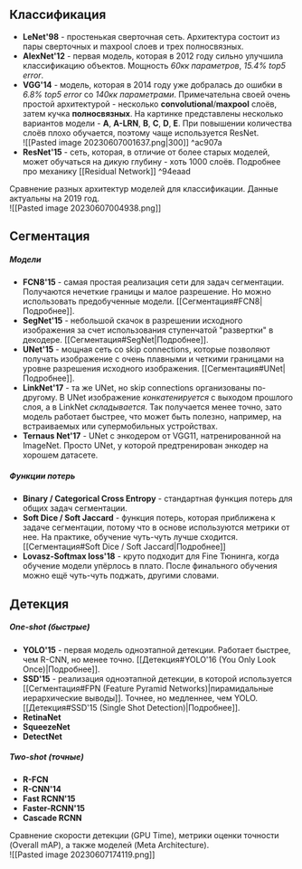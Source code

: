 ## Классификация  
- **LeNet'98** - простенькая сверточная сеть. Архитектура состоит из пары сверточных и maxpool слоев и трех полносвязных.  
- **AlexNet'12** -  первая модель, которая в 2012 году сильно улучшила классификацию объектов. Мощность *60кк параметров*, *15.4% top5 error*.  
- **VGG'14** - модель, которая в 2014 году уже добралась до ошибки в *6.8% top5 error* со *140кк параметрами*. Примечательна своей очень простой архитектурой - несколько **convolutional**/**maxpool** слоёв, затем кучка **полносвязных**. На картинке представлены несколько вариантов модели - **A**, **A-LRN**, **B**, **C**, **D**, **E**. При повышении количества слоёв плохо обучается, поэтому чаще используется ResNet.  
![[Pasted image 20230607001637.png|300]] ^ac907a  
- **ResNet'15** - сеть, которая, в отличие от более старых моделей, может обучаться на дикую глубину - хоть 1000 слоёв. Подробнее про механику [[Residual Network]] ^94eaad  
  
Сравнение разных архитектур моделей для классификации. Данные актуальны на 2019 год.  
![[Pasted image 20230607004938.png]]  
  
## Сегментация   
##### Модели  
- **FCN8'15** - самая простая реализация сети для задач сегментации. Получаются нечеткие границы и малое разрешение. Но можно использовать предобученные модели. [[Сегментация#FCN8|Подробнее]].  
- **SegNet'15** - небольшой скачок в разрешении исходного изображения за счет использования ступенчатой "развертки" в декодере. [[Сегментация#SegNet|Подробнее]].  
- **UNet'15** - мощная сеть со skip connections, которые позволяют получать изображение с очень плавными и четкими границами на уровне разрешения исходного изображения. [[Сегментация#UNet|Подробнее]].  
- **LinkNet'17** - та же UNet, но skip connections организованы по-другому. В UNet изображение *конкатенируется* с выходом прошлого слоя, а в LinkNet *складывается*. Так получается менее точно, зато модель работает быстрее, что может быть полезно, например, на встраиваемых или супермобильных устройствах.  
- **Ternaus Net'17** - UNet с энкодером от VGG11, натренированной на ImageNet. Просто UNet, у которой предтренирован энкодер на хорошем датасете.  
  
##### Функции потерь  
- **Binary / Categorical Cross Entropy** - стандартная функция потерь для общих задач сегментации.  
- **Soft Dice / Soft Jaccard** - функция потерь, которая приближена к задаче сегментации, потому что в основе используются метрики от нее. На практике, обучение чуть-чуть лучше сходится. [[Сегментация#Soft Dice / Soft Jaccard|Подробнее]]  
- **Lovasz-Softmax loss'18** - круто подходит для Fine Тюнинга, когда обучение модели упёрлось в плато. После финального обучения можно ещё чуть-чуть поджать, другими словами.  
  
## Детекция  
##### One-shot (быстрые)  
- **YOLO'15** - первая модель одноэтапной детекции. Работает быстрее, чем R-CNN, но менее точно. [[Детекция#YOLO'16 (You Only Look Once)|Подробнее]].   
- **SSD'15** - реализация одноэтапной детекции, в которой используется [[Сегментация#FPN (Feature Pyramid Networks)|пирамидальные иерархические выводы]]. Точнее, но медленнее, чем YOLO. [[Детекция#SSD'15 (Single Shot Detection)|Подробнее]].   
- **RetinaNet**  
- **SqueezeNet**  
- **DetectNet**  
  
##### Two-shot (точные)  
- **R-FCN**  
- **R-CNN'14**  
- **Fast RCNN'15**  
- **Faster-RCNN'15**  
- **Cascade RCNN**  
  
Сравнение скорости детекции (GPU Time), метрики оценки точности (Overall mAP), а также моделей (Meta Architecture).   
![[Pasted image 20230607174119.png]]